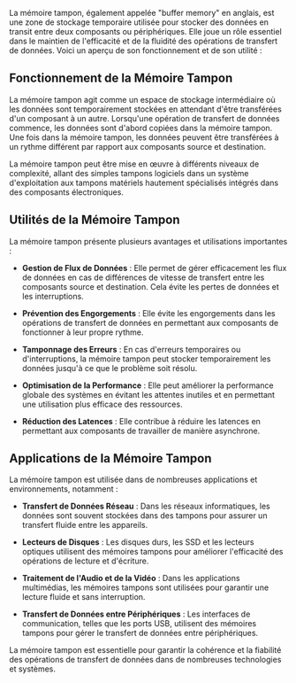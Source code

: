 
La mémoire tampon, également appelée "buffer memory" en anglais, est une zone de stockage temporaire utilisée pour stocker des données en transit entre deux composants ou périphériques. Elle joue un rôle essentiel dans le maintien de l'efficacité et de la fluidité des opérations de transfert de données. Voici un aperçu de son fonctionnement et de son utilité :

## Fonctionnement de la Mémoire Tampon

La mémoire tampon agit comme un espace de stockage intermédiaire où les données sont temporairement stockées en attendant d'être transférées d'un composant à un autre. Lorsqu'une opération de transfert de données commence, les données sont d'abord copiées dans la mémoire tampon. Une fois dans la mémoire tampon, les données peuvent être transférées à un rythme différent par rapport aux composants source et destination.

La mémoire tampon peut être mise en œuvre à différents niveaux de complexité, allant des simples tampons logiciels dans un système d'exploitation aux tampons matériels hautement spécialisés intégrés dans des composants électroniques.

## Utilités de la Mémoire Tampon

La mémoire tampon présente plusieurs avantages et utilisations importantes :

- **Gestion de Flux de Données** : Elle permet de gérer efficacement les flux de données en cas de différences de vitesse de transfert entre les composants source et destination. Cela évite les pertes de données et les interruptions.

- **Prévention des Engorgements** : Elle évite les engorgements dans les opérations de transfert de données en permettant aux composants de fonctionner à leur propre rythme.

- **Tamponnage des Erreurs** : En cas d'erreurs temporaires ou d'interruptions, la mémoire tampon peut stocker temporairement les données jusqu'à ce que le problème soit résolu.

- **Optimisation de la Performance** : Elle peut améliorer la performance globale des systèmes en évitant les attentes inutiles et en permettant une utilisation plus efficace des ressources.

- **Réduction des Latences** : Elle contribue à réduire les latences en permettant aux composants de travailler de manière asynchrone.

## Applications de la Mémoire Tampon

La mémoire tampon est utilisée dans de nombreuses applications et environnements, notamment :

- **Transfert de Données Réseau** : Dans les réseaux informatiques, les données sont souvent stockées dans des tampons pour assurer un transfert fluide entre les appareils.

- **Lecteurs de Disques** : Les disques durs, les SSD et les lecteurs optiques utilisent des mémoires tampons pour améliorer l'efficacité des opérations de lecture et d'écriture.

- **Traitement de l'Audio et de la Vidéo** : Dans les applications multimédias, les mémoires tampons sont utilisées pour garantir une lecture fluide et sans interruption.

- **Transfert de Données entre Périphériques** : Les interfaces de communication, telles que les ports USB, utilisent des mémoires tampons pour gérer le transfert de données entre périphériques.

La mémoire tampon est essentielle pour garantir la cohérence et la fiabilité des opérations de transfert de données dans de nombreuses technologies et systèmes.

